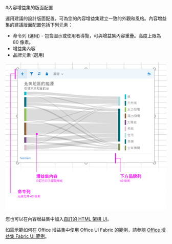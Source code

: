 #內容增益集的版面配置

運用建議的設計版面配置，可為您的內容增益集建立一致的外觀和風格。內容增益集的建議版面配置包括下列元素： 

- 命令列 (選用) - 包含圖示或使用者導覽，可與增益集內容重疊。高度上限為 80 像素。
- 增益集內容
- 品牌元素 (選用)

![內容增益集、內容和命令列的版面配置](../../../images/layouts_content_v0.02.png)

您也可以在內容增益集中加入[自訂的 HTML 架構 UI](ui-elements.md#custom-HTML-based-UI)。

如需示範如何在 Office 增益集中使用 Office UI Fabric 的範例，請參閱 [Office 增益集 Fabric UI 範例](https://github.com/OfficeDev/Office-Add-in-Fabric-UI-Sample)。

<!-- Add sample template for content add-in and individual building blocks - Command Bar, Input, layout components. -->
